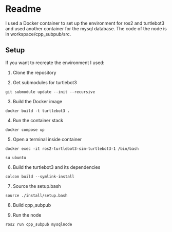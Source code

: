 # Readme

I used a Docker container to set up the environment for ros2 and turtlebot3 and used another container for the mysql database. The code of the node is in workspace/cpp_subpub/src.

## Setup

If you want to recreate the environment I used:

1. Clone the repository

2. Get submodules for turtlebot3

```
git submodule update --init --recursive
```

3. Build the Docker image

```
docker build -t turtlebot3 .
```

4. Run the container stack

```
docker compose up
```

5. Open a terminal inside container

```
docker exec -it ros2-turtlebot3-sim-turtlebot3-1 /bin/bash

su ubuntu
```

6. Build the turtlebot3 and its dependencies

```
colcon build --symlink-install
```

7. Source the setup.bash

```
source ./install/setup.bash
```

8. Build cpp_subpub

9. Run the node

```
ros2 run cpp_subpub mysqlnode
```
